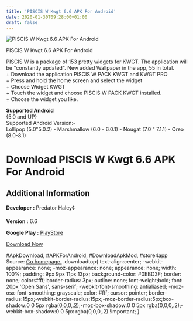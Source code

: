 ```yaml
---
title: 'PISCIS W Kwgt 6.6 APK For Android'
date: 2020-01-30T09:28:00+01:00
draft: false
---
```


![PISCIS W Kwgt 6.6 APK For Android](https://i0.wp.com/apkhome.net/wp-content/uploads/2018/12/PISCIS-W-Kwgt-6.6.png "PISCIS W Kwgt 6.6 APK For Android")

  

PISCIS W Kwgt 6.6 APK For Android

PISCIS W is a package of 153 pretty widgets for KWGT. The application will be "constantly updated". New added Wallpaper in the app, 55 in total.  
\+ Download the application PISCIS W PACK KWGT and KWGT PRO  
\+ Press and hold the home screen and select the widget  
\+ Choose Widget KWGT  
\+ Touch the widget and choose PISCIS W PACK KWGT installed.  
\+ Choose the widget you like.

**Supported Android**  
{5.0 and UP}  
Supported Android Version:-  
Lollipop (5.0"5.0.2) - Marshmallow (6.0 - 6.0.1) - Nougat (7.0 " 7.1.1) - Oreo (8.0-8.1)

Download PISCIS W Kwgt 6.6 APK For Android
==========================================

Additional Information
----------------------

**Developer :** Predator Haley¢

**Version :** 6.6

**Google Play :** [PlayStore](https://play.google.com/store/apps/details?id=pisciswkwgt.kustom.pack)

  

[Download Now](https://store4app.co/post/piscis-w-kwgt-6-6-apk-for-android_1573671185)

  
#ApkDownload, #APKForAndroid, #DownloadApkMod, #store4app  
Source: [Go homepage.](https://store4app.co/post/piscis-w-kwgt-6-6-apk-for-android_1573671185) .downloadtop{ text-align:center; -webkit-appearance: none; -moz-appearance: none; appearance: none; width: 100%; padding: 9px 9px 11px 13px; background-color: #0EBD3F; border: none; color:#fff; border-radius: 3px; outline: none; font-weight;bold; font: 20px 'Open Sans', sans-serif; -webkit-font-smoothing: antialiased; -moz-osx-font-smoothing: grayscale; color: #fff; cursor: pointer; border-radius:15px;-webkit-border-radius:15px;-moz-border-radius:5px;box-shadow:0 0 5px rgba(0,0,0,.2);-moz-box-shadow:0 0 5px rgba(0,0,0,.2);-webkit-box-shadow:0 0 5px rgba(0,0,0,.2) !important; }